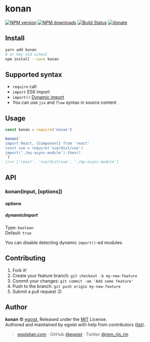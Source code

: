 # konan

[![NPM version](https://img.shields.io/npm/v/konan.svg?style=flat)](https://npmjs.com/package/konan) [![NPM downloads](https://img.shields.io/npm/dm/konan.svg?style=flat)](https://npmjs.com/package/konan) [![Build Status](https://img.shields.io/circleci/project/egoist/konan/master.svg?style=flat)](https://circleci.com/gh/egoist/konan) [![donate](https://img.shields.io/badge/$-donate-ff69b4.svg?maxAge=2592000&style=flat)](https://github.com/egoist/donate)

## Install

```bash
yarn add konan
# or hey old school
npm install --save konan
```

## Supported syntax

- `require` call
- `import` ES6 import
- `import()` [Dynamic import](https://github.com/tc39/proposal-dynamic-import)
- You can use `jsx` and `flow` syntax in source content

## Usage

```js
const konan = require('konan')

konan(`
import React, {Component} from 'react'
const vue = require('vue/dist/vue')
import('./my-async-module').then()
`)
//=> ['react', 'vue/dist/vue', './my-async-module']
```

## API

### konan(input, [options])

#### options

##### dynamicImport

Type: `boolean`<br>
Default: `true`

You can disable detecting dynamic `import()`-ed modules.

## Contributing

1. Fork it!
2. Create your feature branch: `git checkout -b my-new-feature`
3. Commit your changes: `git commit -am 'Add some feature'`
4. Push to the branch: `git push origin my-new-feature`
5. Submit a pull request :D


## Author

**konan** © [egoist](https://github.com/egoist), Released under the [MIT](./LICENSE) License.<br>
Authored and maintained by egoist with help from contributors ([list](https://github.com/egoist/konan/contributors)).

> [egoistian.com](https://egoistian.com) · GitHub [@egoist](https://github.com/egoist) · Twitter [@rem_rin_rin](https://twitter.com/rem_rin_rin)
